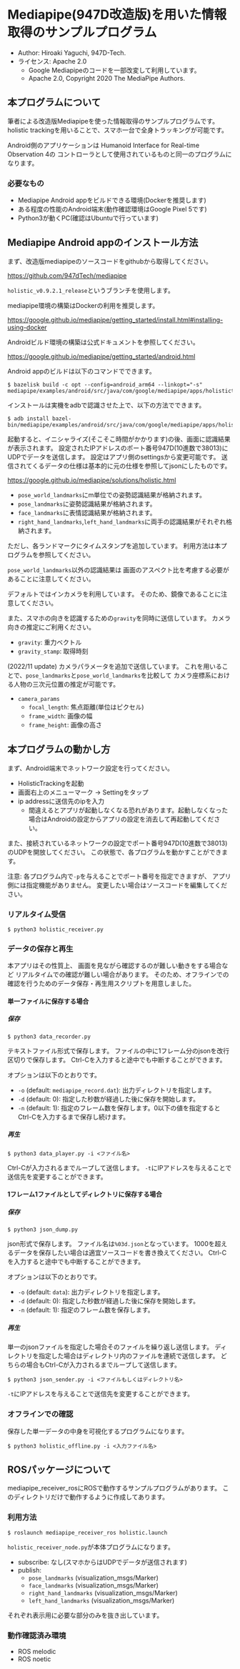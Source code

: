 # Mediapipe(947D改造版)を用いた情報取得のサンプルプログラム

- Author: Hiroaki Yaguchi, 947D-Tech.
- ライセンス: Apache 2.0
    - Google Mediapipeのコードを一部改変して利用しています。
    - Apache 2.0, Copyright 2020 The MediaPipe Authors.

## 本プログラムについて

筆者による改造版Mediapipeを使った情報取得のサンプルプログラムです。
holistic trackingを用いることで、スマホ一台で全身トラッキングが可能です。

Android側のアプリケーションは
Humanoid Interface for Real-time Observation 4の
コントローラとして使用されているものと同一のプログラムになります。

### 必要なもの

- Mediapipe Android appをビルドできる環境(Dockerを推奨します)
- ある程度の性能のAndroid端末(動作確認環境はGoogle Pixel 5です)
- Python3が動くPC(確認はUbuntuで行っています)

## Mediapipe Android appのインストール方法

まず、改造版mediapipeのソースコードをgithubから取得してください。

https://github.com/947dTech/mediapipe

`holistic_v0.9.2.1_release`というブランチを使用します。

mediapipe環境の構築はDockerの利用を推奨します。

https://google.github.io/mediapipe/getting_started/install.html#installing-using-docker

Androidビルド環境の構築は公式ドキュメントを参照してください。

https://google.github.io/mediapipe/getting_started/android.html

Android appのビルドは以下のコマンドでできます。

```
$ bazelisk build -c opt --config=android_arm64 --linkopt="-s" mediapipe/examples/android/src/java/com/google/mediapipe/apps/holistictrackinggpu:holistictrackinggpu
```

インストールは実機をadbで認識させた上で、以下の方法でできます。

```
$ adb install bazel-bin/mediapipe/examples/android/src/java/com/google/mediapipe/apps/holistictrackinggpu/holistictrackinggpu.apk
```

起動すると、イニシャライズ(そこそこ時間がかかります)の後、画面に認識結果が表示されます。
設定されたIPアドレスのポート番号947D(10進数で38013)にUDPでデータを送信します。
設定はアプリ側のsettingsから変更可能です。
送信されてくるデータの仕様は基本的に元の仕様を参照してjsonにしたものです。

https://google.github.io/mediapipe/solutions/holistic.html

- `pose_world_landmarks`にm単位での姿勢認識結果が格納されます。
- `pose_landmarks`に姿勢認識結果が格納されます。
- `face_landmarks`に表情認識結果が格納されます。
- `right_hand_landmarks`,`left_hand_landmarks`に両手の認識結果がそれぞれ格納されます。

ただし、各ランドマークにタイムスタンプを追加しています。
利用方法は本プログラムを参照してください。

`pose_world_landmarks`以外の認識結果は
画面のアスペクト比を考慮する必要があることに注意してください。

デフォルトではインカメラを利用しています。
そのため、鏡像であることに注意してください。

また、スマホの向きを認識するための`gravity`を同時に送信しています。
カメラ向きの推定にご利用ください。

- `gravity`: 重力ベクトル
- `gravity_stamp`: 取得時刻

(2022/11 update)
カメラパラメータを追加で送信しています。
これを用いることで、`pose_landmarks`と`pose_world_landmarks`を比較して
カメラ座標系における人物の三次元位置の推定が可能です。

- `camera_params`
    - `focal_length`: 焦点距離(単位はピクセル)
    - `frame_width`: 画像の幅
    - `frame_height`: 画像の高さ


## 本プログラムの動かし方

まず、Android端末でネットワーク設定を行ってください。

- HolisticTrackingを起動
- 画面右上のメニューマーク -> Settingをタップ
- ip addressに送信先のipを入力
    - 間違えるとアプリが起動しなくなる恐れがあります。起動しなくなった場合はAndroidの設定からアプリの設定を消去して再起動してください。

また、接続されているネットワークの設定でポート番号947D(10進数で38013)のUDPを開放してください。
この状態で、各プログラムを動かすことができます。

注意: 各プログラム内で`-p`を与えることでポート番号を指定できますが、
アプリ側には指定機能がありません。
変更したい場合はソースコードを編集してください。

### リアルタイム受信

```
$ python3 holistic_receiver.py
```

### データの保存と再生

本アプリはその性質上、
画面を見ながら確認するのが難しい動きをする場合など
リアルタイムでの確認が難しい場合があります。
そのため、オフラインでの確認を行うためのデータ保存・再生用スクリプトを用意しました。

#### 単一ファイルに保存する場合

##### 保存

```
$ python3 data_recorder.py
```

テキストファイル形式で保存します。
ファイルの中に1フレーム分のjsonを改行区切りで保存します。
Ctrl-Cを入力すると途中でも中断することができます。

オプションは以下のとおりです。

- `-o` (default: `mediapipe_record.dat`): 出力ディレクトリを指定します。
- `-d` (default: 0): 指定した秒数が経過した後に保存を開始します。
- `-n` (default: 1): 指定のフレーム数を保存します。0以下の値を指定するとCtrl-Cを入力するまで保存し続けます。

##### 再生

```
$ python3 data_player.py -i <ファイル名>
```

Ctrl-Cが入力されるまでループして送信します。
`-t`にIPアドレスを与えることで送信先を変更することができます。


#### 1フレーム1ファイルとしてディレクトリに保存する場合

##### 保存

```
$ python3 json_dump.py
```

json形式で保存します。
ファイル名は`%03d.json`となっています。
1000を超えるデータを保存したい場合は適宜ソースコードを書き換えてください。
Ctrl-Cを入力すると途中でも中断することができます。

オプションは以下のとおりです。

- `-o` (default: `data`): 出力ディレクトリを指定します。
- `-d` (default: 0): 指定した秒数が経過した後に保存を開始します。
- `-n` (default: 1): 指定のフレーム数を保存します。

##### 再生

単一のjsonファイルを指定した場合そのファイルを繰り返し送信します。
ディレクトリを指定した場合はディレクトリ内のファイルを連続で送信します。
どちらの場合もCtrl-Cが入力されるまでループして送信します。

```
$ python3 json_sender.py -i <ファイルもしくはディレクトリ名>
```

`-t`にIPアドレスを与えることで送信先を変更することができます。


### オフラインでの確認

保存した単一データの中身を可視化するプログラムになります。

```
$ python3 holistic_offline.py -i <入力ファイル名>
```

## ROSパッケージについて

mediapipe_receiver_rosにROSで動作するサンプルプログラムがあります。
このディレクトリだけで動作するように作成してあります。

### 利用方法

```
$ roslaunch mediapipe_receiver_ros holistic.launch
```

`holistic_receiver_node.py`が本体プログラムになります。

- subscribe: なし(スマホからはUDPでデータが送信されます)
- publish:
    - `pose_landmarks` (visualization_msgs/Marker)
    - `face_landmarks` (visualization_msgs/Marker)
    - `right_hand_landmarks` (visualization_msgs/Marker)
    - `left_hand_landmarks` (visualization_msgs/Marker)

それぞれ表示用に必要な部分のみを抜き出しています。


### 動作確認済み環境

- ROS melodic
- ROS noetic
